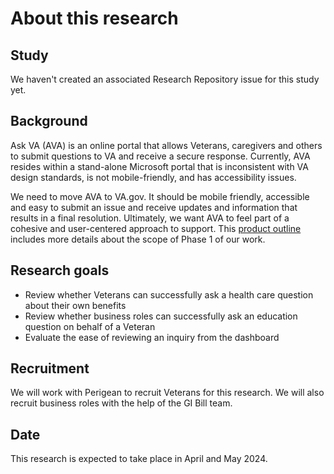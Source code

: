 # About this research

## Study
We haven't created an associated Research Repository issue for this study yet.

## Background
Ask VA (AVA) is an online portal that allows Veterans, caregivers and others to submit questions to VA and receive a secure response. Currently, AVA resides within a stand-alone Microsoft portal that is inconsistent with VA design standards, is not mobile-friendly, and has accessibility issues. 

We need to move AVA to VA.gov. It should be mobile friendly, accessible and easy to submit an issue and receive updates and information that results in a final resolution. Ultimately, we want AVA to feel part of a cohesive and user-centered approach to support. This [product outline](https://github.com/department-of-veterans-affairs/va.gov-team/blob/master/products/ask-va/products/ask-va-phase-1-product-outline.md) includes more details about the scope of Phase 1 of our work.

## Research goals
* Review whether Veterans can successfully ask a health care question about their own benefits
* Review whether business roles can successfully ask an education question on behalf of a Veteran
* Evaluate the ease of reviewing an inquiry from the dashboard

## Recruitment
We will work with Perigean to recruit Veterans for this research. We will also recruit business roles with the help of the GI Bill team.

## Date
This research is expected to take place in April and May 2024.
